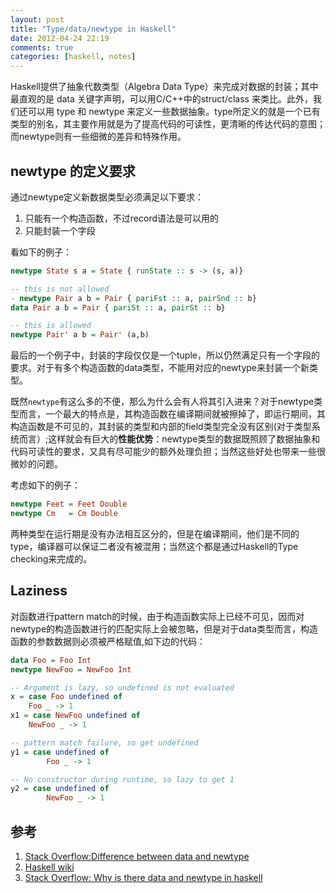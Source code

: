 ```yaml
---
layout: post
title: "Type/data/newtype in Haskell"
date: 2012-04-24 22:19
comments: true
categories: [haskell, notes]
---
```


Haskell提供了抽象代数类型（Algebra Data Type）来完成对数据的封装；其中最直观的是 data 关键字声明，可以用C/C++中的struct/class 来类比。此外，我们还可以用 type 和 newtype 来定义一些数据抽象。type所定义的就是一个已有类型的别名，其主要作用就是为了提高代码的可读性，更清晰的传达代码的意图；而newtype则有一些细微的差异和特殊作用。

<!--more-->

## newtype 的定义要求

通过newtype定义新数据类型必须满足以下要求：  
1. 只能有一个构造函数，不过record语法是可以用的   
2. 只能封装一个字段  

看如下的例子：
```haskell
newtype State s a = State { runState :: s -> (s, a)}

-- this is not allowed
- newtype Pair a b = Pair { pariFst :: a, pairSnd :: b}
data Pair a b = Pair { pariSt :: a, pairSt :: b}

-- this is allowed
newtype Pair' a b = Pair' (a,b)
```
最后的一个例子中，封装的字段仅仅是一个tuple，所以仍然满足只有一个字段的要求。对于有多个构造函数的data类型，不能用对应的newtype来封装一个新类型。

既然`newtype`有这么多的不便，那么为什么会有人将其引入进来？对于newtype类型而言，一个最大的特点是，其构造函数在编译期间就被擦掉了，即运行期间，其构造函数是不可见的，其封装的类型和内部的field类型完全没有区别(对于类型系统而言）;这样就会有巨大的**性能优势**：newtype类型的数据既照顾了数据抽象和代码可读性的要求，又具有尽可能少的额外处理负担；当然这些好处也带来一些很微妙的问题。

考虑如下的例子：
```haskell
newtype Feet = Feet Double
newtype Cm   = Cm Double
```
两种类型在运行期是没有办法相互区分的，但是在编译期间，他们是不同的type，编译器可以保证二者没有被混用；当然这个都是通过Haskell的Type checking来完成的。

## Laziness

对函数进行pattern match的时候，由于构造函数实际上已经不可见，因而对newtype的构造函数进行的匹配实际上会被忽略，但是对于data类型而言，构造函数的参数数据则必须被严格赋值,如下边的代码：

```haskell
data Foo = Foo Int
newtype NewFoo = NewFoo Int

-- Argument is lazy, so undefined is not evaluated
x = case Foo undefined of 
    Foo _ -> 1
x1 = case NewFoo undefined of
    NewFoo _ -> 1

-- pattern match failure, so get undefined
y1 = case undefined of
        Foo _ -> 1

-- No constructor during runtime, so lazy to get 1
y2 = case undefined of
        NewFoo _ -> 1
```

## 参考
1. [Stack Overflow:Difference between data and newtype](http://stackoverflow.com/questions/5889696/difference-between-data-and-newtype-in-haskell)
2. [Haskell wiki](http://www.haskell.org/haskellwiki/Newtype)
3. [Stack Overflow: Why is there data and newtype in haskell](http://stackoverflow.com/questions/2649305/why-is-there-data-and-newtype-in-haskell/2650051#2650051)
